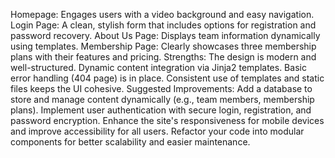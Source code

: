 Homepage: Engages users with a video background and easy navigation.
Login Page: A clean, stylish form that includes options for registration and password recovery.
About Us Page: Displays team information dynamically using templates.
Membership Page: Clearly showcases three membership plans with their features and pricing.
Strengths:
The design is modern and well-structured.
Dynamic content integration via Jinja2 templates.
Basic error handling (404 page) is in place.
Consistent use of templates and static files keeps the UI cohesive.
Suggested Improvements:
Add a database to store and manage content dynamically (e.g., team members, membership plans).
Implement user authentication with secure login, registration, and password encryption.
Enhance the site's responsiveness for mobile devices and improve accessibility for all users.
Refactor your code into modular components for better scalability and easier maintenance.

